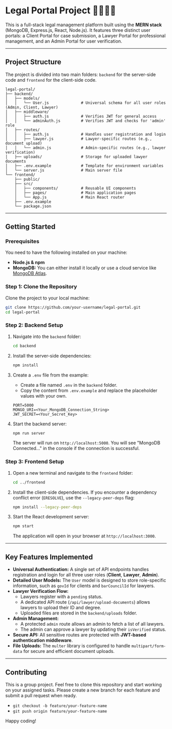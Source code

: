 # Legal Portal Project 🧑‍💼👩‍⚖️

This is a full-stack legal management platform built using the **MERN stack** (MongoDB, Express.js, React, Node.js). It features three distinct user portals: a Client Portal for case submission, a Lawyer Portal for professional management, and an Admin Portal for user verification.

-----

## Project Structure

The project is divided into two main folders: `backend` for the server-side code and `frontend` for the client-side code.

```
legal-portal/
├── backend/
│   ├── models/
│   │   └── User.js              # Universal schema for all user roles (Admin, Client, Lawyer)
│   ├── middleware/
│   │   ├── auth.js              # Verifies JWT for general access
│   │   └── adminAuth.js         # Verifies JWT and checks for 'admin' role
│   ├── routes/
│   │   ├── auth.js              # Handles user registration and login
│   │   ├── lawyer.js            # Lawyer-specific routes (e.g., document upload)
│   │   └── admin.js             # Admin-specific routes (e.g., lawyer verification)
│   ├── uploads/                 # Storage for uploaded lawyer documents
│   ├── .env.example             # Template for environment variables
│   └── server.js                # Main server file
└── frontend/
    ├── public/
    ├── src/
    │   ├── components/          # Reusable UI components
    │   ├── pages/               # Main application pages
    │   └── App.js               # Main React router
    ├── .env.example
    └── package.json
```

-----

## Getting Started

### Prerequisites

You need to have the following installed on your machine:

  * **Node.js & npm**
  * **MongoDB:** You can either install it locally or use a cloud service like [MongoDB Atlas](https://www.mongodb.com/cloud/atlas).

### Step 1: Clone the Repository

Clone the project to your local machine:

```bash
git clone https://github.com/your-username/legal-portal.git
cd legal-portal
```

### Step 2: Backend Setup

1.  Navigate into the `backend` folder:

    ```bash
    cd backend
    ```

2.  Install the server-side dependencies:

    ```bash
    npm install
    ```

3.  Create a `.env` file from the example:

      * Create a file named `.env` in the `backend` folder.
      * Copy the content from `.env.example` and replace the placeholder values with your own.

    <!-- end list -->

    ```
    PORT=5000
    MONGO_URI=<Your_MongoDB_Connection_String>
    JWT_SECRET=<Your_Secret_Key>
    ```

4.  Start the backend server:

    ```bash
    npm run server
    ```

    The server will run on `http://localhost:5000`. You will see "MongoDB Connected..." in the console if the connection is successful.

### Step 3: Frontend Setup

1.  Open a new terminal and navigate to the `frontend` folder:
    ```bash
    cd ../frontend
    ```
2.  Install the client-side dependencies. If you encounter a dependency conflict error (`ERESOLVE`), use the `--legacy-peer-deps` flag:
    ```bash
    npm install --legacy-peer-deps
    ```
3.  Start the React development server:
    ```bash
    npm start
    ```
    The application will open in your browser at `http://localhost:3000`.

-----

## Key Features Implemented

  * **Universal Authentication:** A single set of API endpoints handles registration and login for all three user roles (**Client**, **Lawyer**, **Admin**).
  * **Detailed User Models:** The `User` model is designed to store role-specific information, such as `govId` for clients and `barCouncilId` for lawyers.
  * **Lawyer Verification Flow:**
      * Lawyers register with a `pending` status.
      * A dedicated API route (`/api/lawyer/upload-documents`) allows lawyers to upload their ID and degree.
      * Uploaded files are stored in the `backend/uploads` folder.
  * **Admin Management:**
      * A protected `admin` route allows an admin to fetch a list of all lawyers.
      * The admin can approve a lawyer by updating their `isVerified` status.
  * **Secure API:** All sensitive routes are protected with **JWT-based authentication middleware**.
  * **File Uploads:** The `multer` library is configured to handle `multipart/form-data` for secure and efficient document uploads.

-----

## Contributing

This is a group project. Feel free to clone this repository and start working on your assigned tasks. Please create a new branch for each feature and submit a pull request when ready.

  * `git checkout -b feature/your-feature-name`
  * `git push origin feature/your-feature-name`

Happy coding\!
